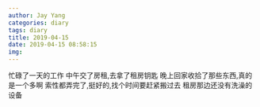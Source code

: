 ```yaml
---
author: Jay Yang
categories: diary
tags: diary
title: 2019-04-15
date: 2019-04-15 08:58:15
img:
---
```


忙碌了一天的工作
中午交了房租,去拿了租房钥匙
晚上回家收拾了那些东西,真的是一个多啊
索性都弄完了,挺好的,找个时间要赶紧搬过去
租房那边还没有洗澡的设备
